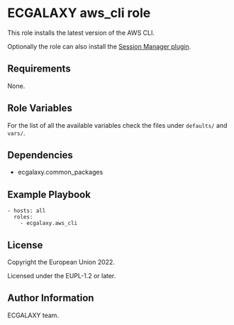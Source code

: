 ECGALAXY aws_cli role
=====================

This role installs the latest version of the AWS CLI.

Optionally the role can also install the [Session Manager plugin](https://docs.aws.amazon.com/systems-manager/latest/userguide/session-manager-working-with-install-plugin.html).

Requirements
------------

None.

Role Variables
--------------

For the list of all the available variables check the files under `defaults/` and `vars/`.

Dependencies
------------

- ecgalaxy.common_packages

Example Playbook
----------------

    - hosts: all
      roles:
        - ecgalaxy.aws_cli

License
-------

Copyright the European Union 2022.

Licensed under the EUPL-1.2 or later.

Author Information
------------------

ECGALAXY team.
